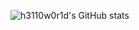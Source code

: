 ![h3110w0r1d's GitHub stats](https://github-readme-stats.vercel.app/api?username=h3110w0r1d-y&show_icons=true)
